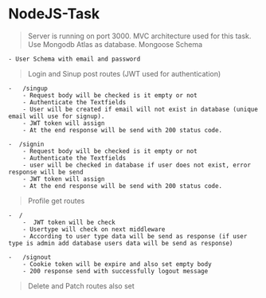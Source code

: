 # NodeJS-Task

> Server is running on port 3000.
> MVC architecture used for this task.
> Use Mongodb Atlas as database.
> Mongoose Schema

    - User Schema with email and password

> Login and Sinup post routes (JWT used for authentication)

    -   /singup
        - Request body will be checked is it empty or not
        - Authenticate the Textfields
        - User will be created if email will not exist in database (unique email will use for signup).
        - JWT token will assign
        - At the end response will be send with 200 status code.

    -  /signin
        - Request body will be checked is it empty or not
        - Authenticate the Textfields
        - user will be checked in database if user does not exist, error response will be send
        - JWT token will assign
        - At the end response will be send with 200 status code.

> Profile get routes

    -  /
        -  JWT token will be check
        - Usertype will check on next middleware
        - According to user type data will be send as response (if user type is admin add database users data will be send as response)

    -   /signout
        - Cookie token will be expire and also set empty body
        - 200 response send with successfully logout message

> Delete and Patch routes also set
